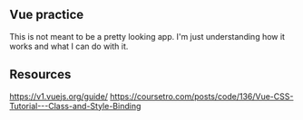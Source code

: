 ## Vue practice

This is not meant to be a pretty looking app. I'm just understanding how it works and what I can do with it.

## Resources
https://v1.vuejs.org/guide/
https://coursetro.com/posts/code/136/Vue-CSS-Tutorial---Class-and-Style-Binding